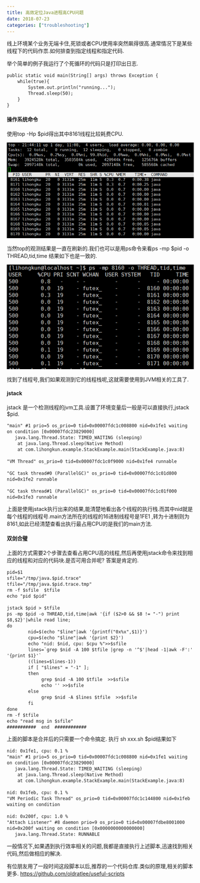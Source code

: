 ```yaml
---
title: 高效定位Java进程高CPU问题
date: 2018-07-23
categories: ["troubleshooting"]
---
```


线上环境某个业务无端卡住,死锁或者CPU使用率突然飙得很高.通常情况下是某些线程下的代码作祟.如何排查到指定线程和指定代码.

<!--more-->

举个简单的例子我运行了个死循环的代码只是打印出日志.

```
public static void main(String[] args) throws Exception {
	while(true){
		System.out.println("running...");
		Thread.sleep(50);
	}
}
```

#### 操作系统命令

使用top -Hp $pid得出其中8161线程比较耗费CPU.

![image](top.png)


当然top的观测结果是一直在刷新的.我们也可以是用ps命令来看ps -mp $pid -o THREAD,tid,time 结果如下也是一致的.

![image](top_more.png)

找到了线程号,我们如果观测到它的线程栈呢,这就需要使用到JVM相关的工具了.


#### jstack

jstack 是一个检测线程的jvm工具.设置了环境变量后一般是可以直接执行,jstack $pid.


```
"main" #1 prio=5 os_prio=0 tid=0x00007fdc1c008800 nid=0x1fe1 waiting on condition [0x00007fdc23829000]
   java.lang.Thread.State: TIMED_WAITING (sleeping)
	at java.lang.Thread.sleep(Native Method)
	at com.lihongkun.example.StackExample.main(StackExample.java:8)

"VM Thread" os_prio=0 tid=0x00007fdc1c0f9000 nid=0x1fe4 runnable 

"GC task thread#0 (ParallelGC)" os_prio=0 tid=0x00007fdc1c01d800 nid=0x1fe2 runnable 

"GC task thread#1 (ParallelGC)" os_prio=0 tid=0x00007fdc1c01f000 nid=0x1fe3 runnable 
```

上面是使用jstack执行出来的结果,能清楚地看出各个线程的执行栈.而其中nid就是每个线程的线程号.main方法所在的线程的16进制线程号是1FE1 ,转为十进制则为8161,如此已经清楚查看出执行最占用CPU的是我们的main方法.


#### 双剑合璧

上面的方式需要2个步骤去查看占用CPU高的线程,然后再使用jstack命令来找到相应的线程和对应的代码块.是否可用合并呢?
答案是肯定的.

```
pid=$1
sfile="/tmp/java.$pid.trace"
tfile="/tmp/java.$pid.trace.tmp"
rm -f $sfile  $tfile
echo "pid $pid"

jstack $pid > $tfile
ps -mp $pid -o THREAD,tid,time|awk '{if ($2>0 && $8 != "-") print $8,$2}'|while read line;
do
        nid=$(echo "$line"|awk '{printf("0x%x",$1)}')
        cpu=$(echo "$line"|awk '{print $2}')
        echo "nid: $nid, cpu: $cpu %">>$sfile
        lines=`grep $nid -A 100 $tfile |grep -n '^$'|head -1|awk -F':' '{print $1}'`
        ((lines=$lines-1))
        if [ "$lines" = "-1" ];
        then
             grep $nid -A 100 $tfile  >>$sfile
             echo '' >>$sfile
        else
             grep $nid -A $lines $tfile  >>$sfile
        fi
done
rm -f $tfile
echo "read msg in $sfile"
###########  end  ############
```
上面的脚本是合并后的只需要一个命令搞定. 执行 sh  xxx.sh $pid结果如下


```
nid: 0x1fe1, cpu: 0.1 %
"main" #1 prio=5 os_prio=0 tid=0x00007fdc1c008800 nid=0x1fe1 waiting on condition [0x00007fdc23829000]
   java.lang.Thread.State: TIMED_WAITING (sleeping)
	at java.lang.Thread.sleep(Native Method)
	at com.lihongkun.example.StackExample.main(StackExample.java:8)

nid: 0x1feb, cpu: 0.1 %
"VM Periodic Task Thread" os_prio=0 tid=0x00007fdc1c144800 nid=0x1feb waiting on condition 

nid: 0x200f, cpu: 1.0 %
"Attach Listener" #8 daemon prio=9 os_prio=0 tid=0x00007fdbe8001000 nid=0x200f waiting on condition [0x0000000000000000]
   java.lang.Thread.State: RUNNABLE
```

一般情况下,如果遇到执行效率相关的问题,我都是直接执行上述脚本,迅速找到相关代码,然后做相应的解决.

有位朋友用了一段时间这段脚本以后,推荐的一个代码仓库.类似的原理,相关的脚本更多. https://github.com/oldratlee/useful-scripts